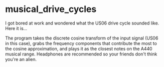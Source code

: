 # musical_drive_cycles
I got bored at work and wondered what the US06 drive cycle sounded like. Here it is...

The program takes the discrete cosine transform of the input signal (US06 in this case), grabs the frequency components that contribute the most to the cosine approximation, and plays it as the closest notes on the A440 musical range. Headphones are recommended so your friends don't think you're an alien.
